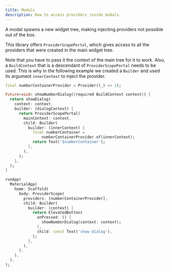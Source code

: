 ```yaml
---
title: Modals
description: How to access providers inside modals.
---
```


A modal spawns a new widget tree, making injecting providers not possible out of the box.

This library offers `ProviderScopePortal`, which gives access to all the providers that were created in the main widget tree.

Note that you have to pass it the context of the main tree for it to work. Also, a `BuildContext` that is a descendant of `ProviderScopePortal` needs to be used. This is why in the following example we created a `Builder` and used its argument `innerContext` to inject the provider.

```dart
final numberContainerProvider = Provider((_) => 1);

Future<void> showNumberDialog({required BuildContext context}) {
  return showDialog(
    context: context,
    builder: (dialogContext) {
      return ProviderScopePortal(
        mainContext: context,
        child: Builder(
          builder: (innerContext) {
            final numberContainer =
                numberContainerProvider.of(innerContext);
            return Text('$numberContainer');
          },
        ),
      );
    },
  );
}

runApp(
  MaterialApp(
    home: Scaffold(
      body: ProviderScope(
        providers: [numberContainerProvider],
        child: Builder(
          builder: (context) {
            return ElevatedButton(
              onPressed: () {
                showNumberDialog(context: context);
              },
              child: const Text('show dialog'),
            );
          },
        ),
      ),
    ),
  ),
);
```
